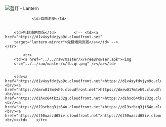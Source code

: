 

<img src="../../raw/master/x/8e0a2b81.c82003be.LanternYellow2.png" alt="蓝灯 - Lantern"/>
<table>
    <tr>
                
                <td>自由浏览</td>
        
        
        <td>免翻墙网页版</td>        <!-- <td><a href="https://d1v4syfdvjyo9c.cloudfront.net"
        target="lantern-mirror">免翻墙网页版</a></td> -->
    </tr>
    
            <tr>
        <td><a href="../../raw/master/x/FreeBrowser.apk"><img
        src="../../raw/master/x/fb.qr.png" /></a></td>

        
        <td><a href="https://d1v4syfdvjyo9c.cloudfront.net">https://d1v4syfdvjyo9c.cloudfront.net</a><br/><a href="https://dmrw017m4vh9.cloudfront.net">https://dmrw017m4vh9.cloudfront.net</a><br/><a href="https://d1hxc64tkz232g.cloudfront.net">https://d1hxc64tkz232g.cloudfront.net</a><br/><a href="https://d19srbcq3jt64o.cloudfront.net">https://d19srbcq3jt64o.cloudfront.net</a><br/><a href="https://dl50uaszd65iv.cloudfront.net">https://dl50uaszd65iv.cloudfront.net</a><br/></td>    </tr>
</table>
